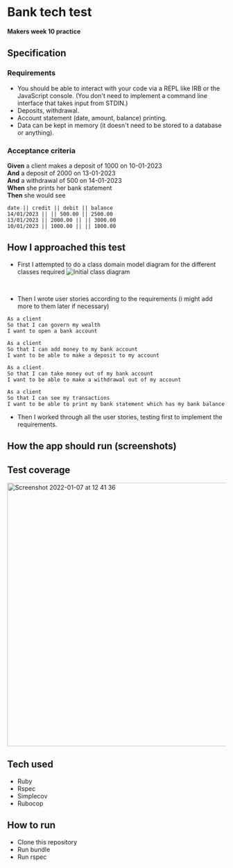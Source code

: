 # Bank tech test 
**Makers week 10 practice**

## Specification
### Requirements

* You should be able to interact with your code via a REPL like IRB or the JavaScript console.  (You don't need to implement a command line interface that takes input from STDIN.)
* Deposits, withdrawal.
* Account statement (date, amount, balance) printing.
* Data can be kept in memory (it doesn't need to be stored to a database or anything).

### Acceptance criteria

**Given** a client makes a deposit of 1000 on 10-01-2023  
**And** a deposit of 2000 on 13-01-2023  
**And** a withdrawal of 500 on 14-01-2023  
**When** she prints her bank statement  
**Then** she would see

```
date || credit || debit || balance
14/01/2023 || || 500.00 || 2500.00
13/01/2023 || 2000.00 || || 3000.00
10/01/2023 || 1000.00 || || 1000.00
```

## How I approached this test 
- First I attempted to do a class domain model diagram for the different classes required 
![Initial class diagram](https://user-images.githubusercontent.com/77657186/148060562-2d5134c5-e469-4657-bb7f-54dc13c5c6f6.jpeg)

<br>

- Then I wrote user stories according to the requirements (i might add more to them later if necessary)
``` 
As a client 
So that I can govern my wealth
I want to open a bank account

As a client 
So that I can add money to my bank account 
I want to be able to make a deposit to my account 

As a client
So that I can take money out of my bank account
I want to be able to make a withdrawal out of my account 

As a client 
So that I can see my transactions
I want to be able to print my bank statement which has my bank balance
```
- Then I worked through all the user stories, testing first to implement the requirements.


## How the app should run (screenshots)



## Test coverage 
<img width="606" alt="Screenshot 2022-01-07 at 12 41 36" src="https://user-images.githubusercontent.com/77657186/148545754-279cae53-27d4-4213-a15e-878d83ff2709.png">


## Tech used 
- Ruby
- Rspec
- Simplecov
- Rubocop


## How to run 
- Clone this repository 
- Run bundle 
- Run rspec 
